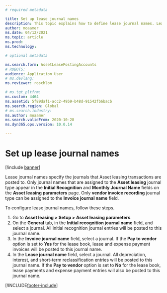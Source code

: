 ```yaml
---
# required metadata

title: Set up lease journal names
description: This topic explains how to define lease journal names. Lease journal names specify the journals that entries that originate in Asset leasing are posted to.
author: moaamer
ms.date: 04/12/2021
ms.topic: article
ms.prod: 
ms.technology: 

# optional metadata

ms.search.form: AssetLeasePostingAccounts
# ROBOTS: 
audience: Application User
# ms.devlang: 
ms.reviewer: roschlom

# ms.tgt_pltfrm: 
ms.custom: 4464
ms.assetid: 5f89daf1-acc2-4959-b48d-91542fb6bacb
ms.search.region: Global
# ms.search.industry: 
ms.author: moaamer
ms.search.validFrom: 2020-10-28
ms.dyn365.ops.version: 10.0.14

---
```


# Set up lease journal names

[!include [banner](../includes/banner.md)]

Lease journal names specify the journals that Asset leasing transactions are posted to. Only journal names that are assigned to the **Asset leasing** journal type appear in the **Initial Recognition** and **Monthly Journal Name** fields on the **Asset leasing parameters** page. Only **vendor invoice recording** journal type can be assigned to the **Invoice journal name** field.

To configure lease journal names, follow these steps.

1. Go to **Asset leasing \> Setup \> Asset leasing parameters**.
2. On the **General** tab, in the **Initial recognition journal name** field, and select a journal. All initial recognition journal entries will be posted to this journal name.
3. In the **Invoice journal name** field, select a journal. If the **Pay to vendor** option is set to **Yes** for the lease book, lease and expense payment invoices will be posted to this journal name.
4. In the **Lease journal name** field, select a journal. All depreciation, interest, and short-term reclassification entries will be posted to this journal name. If the **Pay to vendor** option is set to **No** for the lease book, lease payments and expense payment entries will also be posted to this journal name.


[!INCLUDE[footer-include](../../includes/footer-banner.md)]

